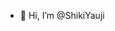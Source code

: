 - 👋 Hi, I’m @ShikiYauji


<!---
ShikiYauji/ShikiYauji is a ✨ special ✨ repository because its `README.md` (this file) appears on your GitHub profile.
You can click the Preview link to take a look at your changes.
--->
